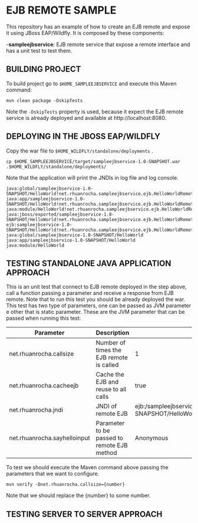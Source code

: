 #  EJB REMOTE SAMPLE

This repository has an example of how to create an EJB remote and expose it using JBoss EAP/Wildfly. It is composed by these components:

 -**sampleejbservice**: EJB remote service that expose a remote interface and has a unit test to test them.

## BUILDING PROJECT

To build project go to `$HOME_SAMPLEEJBSERVICE` and execute this Maven command:

    mvn clean package -DskipTests

Note the `-DskipTests` property is used, because it expect the EJB remote service is already deployed and available at http://localhost:8080.

## DEPLOYING IN THE JBOSS EAP/WILDFLY

Copy the war file to `$HOME_WILDFLY/standalone/deployments` . 

    cp $HOME_SAMPLEEJBSERVICE/target/sampleejbservice-1.0-SNAPSHOT.war .$HOME_WILDFLY/standalone/deployments/
Note that the application will print the JNDIs in log file and log console.

	java:global/sampleejbservice-1.0-SNAPSHOT/HelloWorld!net.rhuanrocha.sampleejbservice.ejb.HelloWorldRemote
	java:app/sampleejbservice-1.0-SNAPSHOT/HelloWorld!net.rhuanrocha.sampleejbservice.ejb.HelloWorldRemote
	java:module/HelloWorld!net.rhuanrocha.sampleejbservice.ejb.HelloWorldRemote
	java:jboss/exported/sampleejbservice-1.0-SNAPSHOT/HelloWorld!net.rhuanrocha.sampleejbservice.ejb.HelloWorldRemote
	ejb:sampleejbservice-1.0-SNAPSHOT/HelloWorld!net.rhuanrocha.sampleejbservice.ejb.HelloWorldRemote
	java:global/sampleejbservice-1.0-SNAPSHOT/HelloWorld
	java:app/sampleejbservice-1.0-SNAPSHOT/HelloWorld
	java:module/HelloWorld


## TESTING STANDALONE JAVA APPLICATION APPROACH

This is an unit test that connect to EJB remote deployed in the step above, call a function passing a parameter and receive a response from EJB remote. Note that to run this test you should be already deployed the war. This test has two type of parameters, one can be passed as JVM parameter e other that is static parameter. These are the JVM parameter that can be passed when running this test:

|Parameter| Description | Default Value|
|--|--|--|
| net.rhuanrocha.callsize | Number of times the EJB remote is called | 1            |   
| net.rhuanrocha.cacheejb | Cache the EJB and reuse to all calls | true |
|net.rhuanrocha.jndi|JNDI of remote EJB|ejb:/sampleejbservice-1.0-SNAPSHOT/HelloWorld!net.rhuanrocha.sampleejbservice.ejb.HelloWorldRemote|
|net.rhuanrocha.sayhelloinput|Parameter to be passed to remote EJB method| Anonymous|

To test we should execute the Maven command above passing the parameters that we want to configure.

    mvn verify -Dnet.rhuanrocha.callsize={number}

Note that we should replace the {number} to some number.


##  TESTING SERVER TO SERVER APPROACH 
